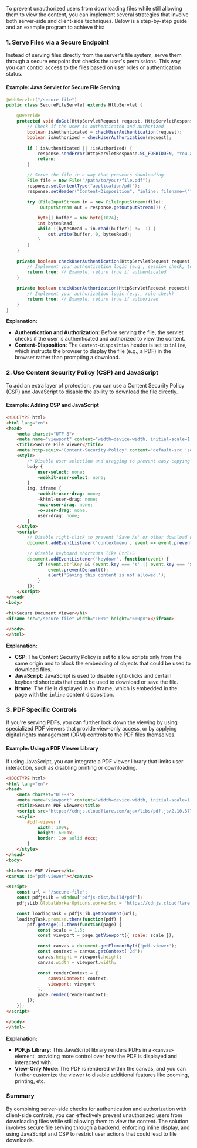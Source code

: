 To prevent unauthorized users from downloading files while still allowing them to view the content, you can implement several strategies that involve both server-side and client-side techniques. Below is a step-by-step guide and an example program to achieve this:

### 1. **Serve Files via a Secure Endpoint**

Instead of serving files directly from the server's file system, serve them through a secure endpoint that checks the user's permissions. This way, you can control access to the files based on user roles or authentication status.

#### Example: Java Servlet for Secure File Serving

```java
@WebServlet("/secure-file")
public class SecureFileServlet extends HttpServlet {

    @Override
    protected void doGet(HttpServletRequest request, HttpServletResponse response) throws ServletException, IOException {
        // Check if the user is authenticated and authorized
        boolean isAuthenticated = checkUserAuthentication(request);
        boolean isAuthorized = checkUserAuthorization(request);

        if (!isAuthenticated || !isAuthorized) {
            response.sendError(HttpServletResponse.SC_FORBIDDEN, "You are not authorized to access this file.");
            return;
        }

        // Serve the file in a way that prevents downloading
        File file = new File("/path/to/your/file.pdf");
        response.setContentType("application/pdf");
        response.setHeader("Content-Disposition", "inline; filename=\"" + file.getName() + "\"");

        try (FileInputStream in = new FileInputStream(file);
             OutputStream out = response.getOutputStream()) {

            byte[] buffer = new byte[1024];
            int bytesRead;
            while ((bytesRead = in.read(buffer)) != -1) {
                out.write(buffer, 0, bytesRead);
            }
        }
    }

    private boolean checkUserAuthentication(HttpServletRequest request) {
        // Implement your authentication logic (e.g., session check, token validation)
        return true; // Example: return true if authenticated
    }

    private boolean checkUserAuthorization(HttpServletRequest request) {
        // Implement your authorization logic (e.g., role check)
        return true; // Example: return true if authorized
    }
}
```

**Explanation:**
- **Authentication and Authorization**: Before serving the file, the servlet checks if the user is authenticated and authorized to view the content.
- **Content-Disposition**: The `Content-Disposition` header is set to `inline`, which instructs the browser to display the file (e.g., a PDF) in the browser rather than prompting a download.

### 2. **Use Content Security Policy (CSP) and JavaScript**

To add an extra layer of protection, you can use a Content Security Policy (CSP) and JavaScript to disable the ability to download the file directly.

#### Example: Adding CSP and JavaScript

```html
<!DOCTYPE html>
<html lang="en">
<head>
    <meta charset="UTF-8">
    <meta name="viewport" content="width=device-width, initial-scale=1.0">
    <title>Secure File Viewer</title>
    <meta http-equiv="Content-Security-Policy" content="default-src 'self'; script-src 'self'; object-src 'none';">
    <style>
        /* Disable user selection and dragging to prevent easy copying */
        body {
            user-select: none;
            -webkit-user-select: none;
        }
        img, iframe {
            -webkit-user-drag: none;
            -khtml-user-drag: none;
            -moz-user-drag: none;
            -o-user-drag: none;
            user-drag: none;
        }
    </style>
    <script>
        // Disable right-click to prevent 'Save As' or other download options
        document.addEventListener('contextmenu', event => event.preventDefault());

        // Disable keyboard shortcuts like Ctrl+S
        document.addEventListener('keydown', function(event) {
            if (event.ctrlKey && (event.key === 's' || event.key === 'S')) {
                event.preventDefault();
                alert('Saving this content is not allowed.');
            }
        });
    </script>
</head>
<body>

<h1>Secure Document Viewer</h1>
<iframe src="/secure-file" width="100%" height="600px"></iframe>

</body>
</html>
```

**Explanation:**
- **CSP**: The Content Security Policy is set to allow scripts only from the same origin and to block the embedding of objects that could be used to download files.
- **JavaScript**: JavaScript is used to disable right-clicks and certain keyboard shortcuts that could be used to download or save the file.
- **Iframe**: The file is displayed in an iframe, which is embedded in the page with the `inline` content disposition.

### 3. **PDF Specific Controls**
If you're serving PDFs, you can further lock down the viewing by using specialized PDF viewers that provide view-only access, or by applying digital rights management (DRM) controls to the PDF files themselves.

#### Example: Using a PDF Viewer Library

If using JavaScript, you can integrate a PDF viewer library that limits user interaction, such as disabling printing or downloading.

```html
<!DOCTYPE html>
<html lang="en">
<head>
    <meta charset="UTF-8">
    <meta name="viewport" content="width=device-width, initial-scale=1.0">
    <title>Secure PDF Viewer</title>
    <script src="https://cdnjs.cloudflare.com/ajax/libs/pdf.js/2.10.377/pdf.min.js"></script>
    <style>
        #pdf-viewer {
            width: 100%;
            height: 600px;
            border: 1px solid #ccc;
        }
    </style>
</head>
<body>

<h1>Secure PDF Viewer</h1>
<canvas id="pdf-viewer"></canvas>

<script>
    const url = '/secure-file';
    const pdfjsLib = window['pdfjs-dist/build/pdf'];
    pdfjsLib.GlobalWorkerOptions.workerSrc = 'https://cdnjs.cloudflare.com/ajax/libs/pdf.js/2.10.377/pdf.worker.min.js';

    const loadingTask = pdfjsLib.getDocument(url);
    loadingTask.promise.then(function(pdf) {
        pdf.getPage(1).then(function(page) {
            const scale = 1.5;
            const viewport = page.getViewport({ scale: scale });

            const canvas = document.getElementById('pdf-viewer');
            const context = canvas.getContext('2d');
            canvas.height = viewport.height;
            canvas.width = viewport.width;

            const renderContext = {
                canvasContext: context,
                viewport: viewport
            };
            page.render(renderContext);
        });
    });
</script>

</body>
</html>
```

**Explanation:**
- **PDF.js Library**: This JavaScript library renders PDFs in a `<canvas>` element, providing more control over how the PDF is displayed and interacted with.
- **View-Only Mode**: The PDF is rendered within the canvas, and you can further customize the viewer to disable additional features like zooming, printing, etc.

### Summary
By combining server-side checks for authentication and authorization with client-side controls, you can effectively prevent unauthorized users from downloading files while still allowing them to view the content. The solution involves secure file serving through a backend, enforcing inline display, and using JavaScript and CSP to restrict user actions that could lead to file downloads.